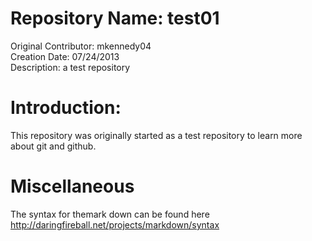 Repository Name: test01  
======
Original Contributor: mkennedy04  
Creation Date: 07/24/2013  
Description: a test repository  
  
Introduction:  
======
This repository was originally started as a test repository to learn more about git and github.  

Miscellaneous
==  
The syntax for themark down can be found here  
http://daringfireball.net/projects/markdown/syntax
